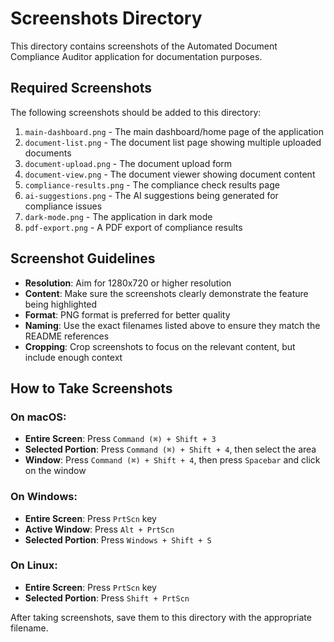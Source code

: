 # Screenshots Directory

This directory contains screenshots of the Automated Document Compliance Auditor application for documentation purposes.

## Required Screenshots

The following screenshots should be added to this directory:

1. `main-dashboard.png` - The main dashboard/home page of the application
2. `document-list.png` - The document list page showing multiple uploaded documents
3. `document-upload.png` - The document upload form
4. `document-view.png` - The document viewer showing document content
5. `compliance-results.png` - The compliance check results page
6. `ai-suggestions.png` - The AI suggestions being generated for compliance issues
7. `dark-mode.png` - The application in dark mode
8. `pdf-export.png` - A PDF export of compliance results

## Screenshot Guidelines

- **Resolution**: Aim for 1280x720 or higher resolution
- **Content**: Make sure the screenshots clearly demonstrate the feature being highlighted
- **Format**: PNG format is preferred for better quality
- **Naming**: Use the exact filenames listed above to ensure they match the README references
- **Cropping**: Crop screenshots to focus on the relevant content, but include enough context

## How to Take Screenshots

### On macOS:
- **Entire Screen**: Press `Command (⌘) + Shift + 3`
- **Selected Portion**: Press `Command (⌘) + Shift + 4`, then select the area
- **Window**: Press `Command (⌘) + Shift + 4`, then press `Spacebar` and click on the window

### On Windows:
- **Entire Screen**: Press `PrtScn` key
- **Active Window**: Press `Alt + PrtScn`
- **Selected Portion**: Press `Windows + Shift + S`

### On Linux:
- **Entire Screen**: Press `PrtScn` key
- **Selected Portion**: Press `Shift + PrtScn`

After taking screenshots, save them to this directory with the appropriate filename.
